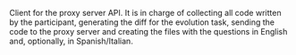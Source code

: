 Client for the proxy server API. It is in charge of collecting all code written by the participant, generating the diff for the evolution task, sending the code to the proxy server and creating the files with the questions in English and, optionally, in Spanish/Italian.